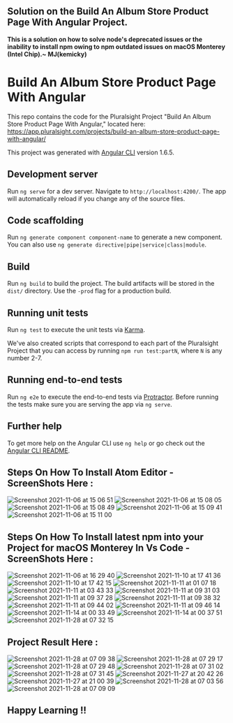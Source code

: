 ## Solution on the Build An Album Store Product Page With Angular Project.

**This is a solution on how to solve node's deprecated issues or the inability to install npm owing to npm outdated issues on macOS Monterey (Intel Chip).~ MJ(kemicky)**

# Build An Album Store Product Page With Angular

This repo contains the code for the Pluralsight Project "Build An Album Store Product Page With Angular," located here: https://app.pluralsight.com/projects/build-an-album-store-product-page-with-angular/

This project was generated with [Angular CLI](https://github.com/angular/angular-cli) version 1.6.5.

## Development server

Run `ng serve` for a dev server. Navigate to `http://localhost:4200/`. The app will automatically reload if you change any of the source files.

## Code scaffolding

Run `ng generate component component-name` to generate a new component. You can also use `ng generate directive|pipe|service|class|module`.

## Build

Run `ng build` to build the project. The build artifacts will be stored in the `dist/` directory. Use the `-prod` flag for a production build.

## Running unit tests

Run `ng test` to execute the unit tests via [Karma](https://karma-runner.github.io).

We've also created scripts that correspond to each part of the Pluralsight Project that you can access by running `npm run test:partN`, where `N` is any number 2-7.

## Running end-to-end tests

Run `ng e2e` to execute the end-to-end tests via [Protractor](http://www.protractortest.org/).
Before running the tests make sure you are serving the app via `ng serve`.

## Further help

To get more help on the Angular CLI use `ng help` or go check out the [Angular CLI README](https://github.com/angular/angular-cli/blob/master/README.md).

## Steps On How To Install Atom Editor -ScreenShots Here :

![Screenshot 2021-11-06 at 15 06 51](https://user-images.githubusercontent.com/57273086/188019704-97c79876-b09b-4a6f-8fc3-d4107f252cde.png)
![Screenshot 2021-11-06 at 15 08 05](https://user-images.githubusercontent.com/57273086/188019749-b349707f-7688-441e-9d82-b05e0cb46d60.png)
![Screenshot 2021-11-06 at 15 08 49](https://user-images.githubusercontent.com/57273086/188019768-0c717dce-2d5b-4731-a284-de76358317a0.png)
![Screenshot 2021-11-06 at 15 09 41](https://user-images.githubusercontent.com/57273086/188019776-67a2ff06-16fb-4501-ad72-c892b85c6c0b.png)
![Screenshot 2021-11-06 at 15 11 00](https://user-images.githubusercontent.com/57273086/188019778-10f9ee72-238e-4f03-93bc-3df10c21b626.png)

## Steps On How To Install latest npm into your Project for macOS Monterey In Vs Code -ScreenShots Here :

![Screenshot 2021-11-06 at 16 29 40](https://user-images.githubusercontent.com/57273086/188019779-c4e8fe8e-76ac-4b04-8fb9-a8cfb9a828c4.png)
![Screenshot 2021-11-10 at 17 41 36](https://user-images.githubusercontent.com/57273086/188020476-c2d3aeb5-5c1a-406e-9ad0-90d9b1159932.png)
![Screenshot 2021-11-10 at 17 42 15](https://user-images.githubusercontent.com/57273086/188020484-e346c65e-9deb-4d42-8e9c-2ad899ddca12.png)
![Screenshot 2021-11-11 at 01 07 18](https://user-images.githubusercontent.com/57273086/188020492-e05afb95-00d3-4f59-bf5d-e3b08cfbebd2.png)
![Screenshot 2021-11-11 at 03 43 33](https://user-images.githubusercontent.com/57273086/188020493-fac6056e-b713-4002-b51c-c641a3da2292.png)
![Screenshot 2021-11-11 at 09 31 03](https://user-images.githubusercontent.com/57273086/188020496-eef0b97e-a842-4b5d-90de-b7e49b13d563.png)
![Screenshot 2021-11-11 at 09 37 28](https://user-images.githubusercontent.com/57273086/188020500-820b7bc1-68a5-4de0-95fe-7a73bf60d069.png)
![Screenshot 2021-11-11 at 09 38 32](https://user-images.githubusercontent.com/57273086/188020502-5883b8f0-b3ac-4143-82d2-86814fa45d3f.png)
![Screenshot 2021-11-11 at 09 44 02](https://user-images.githubusercontent.com/57273086/188020503-8c975fa4-6f30-4521-9233-34a03f549304.png)
![Screenshot 2021-11-11 at 09 46 14](https://user-images.githubusercontent.com/57273086/188020507-d9d32a18-4f29-4d22-a61b-b8da8a98fc61.png)
![Screenshot 2021-11-14 at 00 33 49](https://user-images.githubusercontent.com/57273086/188020510-d99f7f76-1128-4f85-8f06-1d74cb3f7011.png)
![Screenshot 2021-11-14 at 00 37 51](https://user-images.githubusercontent.com/57273086/188020512-e1e93c12-c556-4e4f-a087-03dd8cbb742c.png)
![Screenshot 2021-11-28 at 07 32 15](https://user-images.githubusercontent.com/57273086/188020047-bb8c35e8-e1a0-4756-82d9-3151e81207ba.png)

## Project Result Here :
![Screenshot 2021-11-28 at 07 09 38](https://user-images.githubusercontent.com/57273086/188020029-002f2c83-b14a-4735-9ac5-1dfbd64bba58.png)
![Screenshot 2021-11-28 at 07 29 17](https://user-images.githubusercontent.com/57273086/188020036-b6648a37-eb58-4012-939c-ae3e5000f9a3.png)
![Screenshot 2021-11-28 at 07 29 48](https://user-images.githubusercontent.com/57273086/188020040-6fff75be-8d48-4eca-a28e-876b89e4019f.png)
![Screenshot 2021-11-28 at 07 31 02](https://user-images.githubusercontent.com/57273086/188020044-58afbf60-0b1b-4be8-bb6a-e30e9e291ccb.png)
![Screenshot 2021-11-28 at 07 31 45](https://user-images.githubusercontent.com/57273086/188020046-83f9ea8e-c1ac-4695-8840-42b134bfb836.png)
![Screenshot 2021-11-27 at 20 42 26](https://user-images.githubusercontent.com/57273086/188018685-f777685a-2a58-48c6-a3d5-7a6a1b244940.png)
![Screenshot 2021-11-27 at 21 00 39](https://user-images.githubusercontent.com/57273086/188018699-99051b0f-76af-4a7e-8cc0-189d6f6d2fcf.png)
![Screenshot 2021-11-28 at 07 03 56](https://user-images.githubusercontent.com/57273086/188020016-7ba213c1-d4be-4043-8f96-4a44a8da49cc.png)
![Screenshot 2021-11-28 at 07 09 09](https://user-images.githubusercontent.com/57273086/188020023-123b4fb2-9341-4477-ab78-23aae3db220f.png)

## Happy Learning !!
